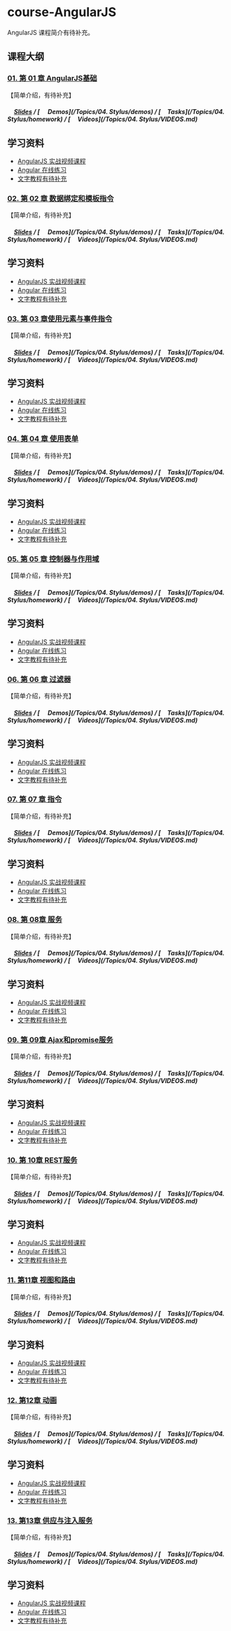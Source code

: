 ﻿# course-AngularJS
AngularJS 课程简介有待补充。

## 课程大纲
### [01. 第 01 章 AngularJS基础](*)

【简单介绍，有待补充】

##### [<img src="https://raw.githubusercontent.com/TelerikAcademy/Common/master/icons/presentation.png" height="15" />Slides](*) / [<img src="https://raw.githubusercontent.com/TelerikAcademy/Common/master/icons/code.png" height="15"> Demos](/Topics/04. Stylus/demos) / [<img src="https://raw.githubusercontent.com/TelerikAcademy/Common/master/icons/homework.png" height="15">Tasks](/Topics/04. Stylus/homework) / [<img src="https://raw.githubusercontent.com/TelerikAcademy/Common/master/icons/video.png" height="13"> Videos](/Topics/04. Stylus/VIDEOS.md)


## 学习资料

- [AngularJS 实战视频课程<img src="https://raw.githubusercontent.com/TelerikAcademy/Common/master/icons/video.png" height="13">](http://www.imooc.com/learn/156)
- [Angular 在线练习](http://www.learn-angular.org/)
- [文字教程有待补充](*)

### [02. 第 02 章 数据绑定和模板指令](*)

【简单介绍，有待补充】

##### [<img src="https://raw.githubusercontent.com/TelerikAcademy/Common/master/icons/presentation.png" height="15" />Slides](*) / [<img src="https://raw.githubusercontent.com/TelerikAcademy/Common/master/icons/code.png" height="15"> Demos](/Topics/04. Stylus/demos) / [<img src="https://raw.githubusercontent.com/TelerikAcademy/Common/master/icons/homework.png" height="15">Tasks](/Topics/04. Stylus/homework) / [<img src="https://raw.githubusercontent.com/TelerikAcademy/Common/master/icons/video.png" height="13"> Videos](/Topics/04. Stylus/VIDEOS.md)


## 学习资料

- [AngularJS 实战视频课程<img src="https://raw.githubusercontent.com/TelerikAcademy/Common/master/icons/video.png" height="13">](http://www.imooc.com/learn/156)
- [Angular 在线练习](http://www.learn-angular.org/)
- [文字教程有待补充](*)

### [03. 第 03 章使用元素与事件指令](*)

【简单介绍，有待补充】

##### [<img src="https://raw.githubusercontent.com/TelerikAcademy/Common/master/icons/presentation.png" height="15" />Slides](*) / [<img src="https://raw.githubusercontent.com/TelerikAcademy/Common/master/icons/code.png" height="15"> Demos](/Topics/04. Stylus/demos) / [<img src="https://raw.githubusercontent.com/TelerikAcademy/Common/master/icons/homework.png" height="15">Tasks](/Topics/04. Stylus/homework) / [<img src="https://raw.githubusercontent.com/TelerikAcademy/Common/master/icons/video.png" height="13"> Videos](/Topics/04. Stylus/VIDEOS.md)


## 学习资料

- [AngularJS 实战视频课程<img src="https://raw.githubusercontent.com/TelerikAcademy/Common/master/icons/video.png" height="13">](http://www.imooc.com/learn/156)
- [Angular 在线练习](http://www.learn-angular.org/)
- [文字教程有待补充](*)

### [04. 第 04 章 使用表单](*)

【简单介绍，有待补充】

##### [<img src="https://raw.githubusercontent.com/TelerikAcademy/Common/master/icons/presentation.png" height="15" />Slides](*) / [<img src="https://raw.githubusercontent.com/TelerikAcademy/Common/master/icons/code.png" height="15"> Demos](/Topics/04. Stylus/demos) / [<img src="https://raw.githubusercontent.com/TelerikAcademy/Common/master/icons/homework.png" height="15">Tasks](/Topics/04. Stylus/homework) / [<img src="https://raw.githubusercontent.com/TelerikAcademy/Common/master/icons/video.png" height="13"> Videos](/Topics/04. Stylus/VIDEOS.md)


## 学习资料

- [AngularJS 实战视频课程<img src="https://raw.githubusercontent.com/TelerikAcademy/Common/master/icons/video.png" height="13">](http://www.imooc.com/learn/156)
- [Angular 在线练习](http://www.learn-angular.org/)
- [文字教程有待补充](*)

### [05. 第 05 章 控制器与作用域](*)

【简单介绍，有待补充】

##### [<img src="https://raw.githubusercontent.com/TelerikAcademy/Common/master/icons/presentation.png" height="15" />Slides](*) / [<img src="https://raw.githubusercontent.com/TelerikAcademy/Common/master/icons/code.png" height="15"> Demos](/Topics/04. Stylus/demos) / [<img src="https://raw.githubusercontent.com/TelerikAcademy/Common/master/icons/homework.png" height="15">Tasks](/Topics/04. Stylus/homework) / [<img src="https://raw.githubusercontent.com/TelerikAcademy/Common/master/icons/video.png" height="13"> Videos](/Topics/04. Stylus/VIDEOS.md)


## 学习资料

- [AngularJS 实战视频课程<img src="https://raw.githubusercontent.com/TelerikAcademy/Common/master/icons/video.png" height="13">](http://www.imooc.com/learn/156)
- [Angular 在线练习](http://www.learn-angular.org/)
- [文字教程有待补充](*)

### [06. 第 06 章 过滤器](*)

【简单介绍，有待补充】

##### [<img src="https://raw.githubusercontent.com/TelerikAcademy/Common/master/icons/presentation.png" height="15" />Slides](*) / [<img src="https://raw.githubusercontent.com/TelerikAcademy/Common/master/icons/code.png" height="15"> Demos](/Topics/04. Stylus/demos) / [<img src="https://raw.githubusercontent.com/TelerikAcademy/Common/master/icons/homework.png" height="15">Tasks](/Topics/04. Stylus/homework) / [<img src="https://raw.githubusercontent.com/TelerikAcademy/Common/master/icons/video.png" height="13"> Videos](/Topics/04. Stylus/VIDEOS.md)


## 学习资料

- [AngularJS 实战视频课程<img src="https://raw.githubusercontent.com/TelerikAcademy/Common/master/icons/video.png" height="13">](http://www.imooc.com/learn/156)
- [Angular 在线练习](http://www.learn-angular.org/)
- [文字教程有待补充](*)

### [07. 第 07 章 指令](*)

【简单介绍，有待补充】

##### [<img src="https://raw.githubusercontent.com/TelerikAcademy/Common/master/icons/presentation.png" height="15" />Slides](*) / [<img src="https://raw.githubusercontent.com/TelerikAcademy/Common/master/icons/code.png" height="15"> Demos](/Topics/04. Stylus/demos) / [<img src="https://raw.githubusercontent.com/TelerikAcademy/Common/master/icons/homework.png" height="15">Tasks](/Topics/04. Stylus/homework) / [<img src="https://raw.githubusercontent.com/TelerikAcademy/Common/master/icons/video.png" height="13"> Videos](/Topics/04. Stylus/VIDEOS.md)


## 学习资料

- [AngularJS 实战视频课程<img src="https://raw.githubusercontent.com/TelerikAcademy/Common/master/icons/video.png" height="13">](http://www.imooc.com/learn/156)
- [Angular 在线练习](http://www.learn-angular.org/)
- [文字教程有待补充](*)

### [08. 第 08章 服务](*)

【简单介绍，有待补充】

##### [<img src="https://raw.githubusercontent.com/TelerikAcademy/Common/master/icons/presentation.png" height="15" />Slides](*) / [<img src="https://raw.githubusercontent.com/TelerikAcademy/Common/master/icons/code.png" height="15"> Demos](/Topics/04. Stylus/demos) / [<img src="https://raw.githubusercontent.com/TelerikAcademy/Common/master/icons/homework.png" height="15">Tasks](/Topics/04. Stylus/homework) / [<img src="https://raw.githubusercontent.com/TelerikAcademy/Common/master/icons/video.png" height="13"> Videos](/Topics/04. Stylus/VIDEOS.md)


## 学习资料

- [AngularJS 实战视频课程<img src="https://raw.githubusercontent.com/TelerikAcademy/Common/master/icons/video.png" height="13">](http://www.imooc.com/learn/156)
- [Angular 在线练习](http://www.learn-angular.org/)
- [文字教程有待补充](*)


### [09. 第 09章 Ajax和promise服务](*)

【简单介绍，有待补充】

##### [<img src="https://raw.githubusercontent.com/TelerikAcademy/Common/master/icons/presentation.png" height="15" />Slides](*) / [<img src="https://raw.githubusercontent.com/TelerikAcademy/Common/master/icons/code.png" height="15"> Demos](/Topics/04. Stylus/demos) / [<img src="https://raw.githubusercontent.com/TelerikAcademy/Common/master/icons/homework.png" height="15">Tasks](/Topics/04. Stylus/homework) / [<img src="https://raw.githubusercontent.com/TelerikAcademy/Common/master/icons/video.png" height="13"> Videos](/Topics/04. Stylus/VIDEOS.md)


## 学习资料

- [AngularJS 实战视频课程<img src="https://raw.githubusercontent.com/TelerikAcademy/Common/master/icons/video.png" height="13">](http://www.imooc.com/learn/156)
- [Angular 在线练习](http://www.learn-angular.org/)
- [文字教程有待补充](*)

### [10. 第 10章 REST服务](*)

【简单介绍，有待补充】

##### [<img src="https://raw.githubusercontent.com/TelerikAcademy/Common/master/icons/presentation.png" height="15" />Slides](*) / [<img src="https://raw.githubusercontent.com/TelerikAcademy/Common/master/icons/code.png" height="15"> Demos](/Topics/04. Stylus/demos) / [<img src="https://raw.githubusercontent.com/TelerikAcademy/Common/master/icons/homework.png" height="15">Tasks](/Topics/04. Stylus/homework) / [<img src="https://raw.githubusercontent.com/TelerikAcademy/Common/master/icons/video.png" height="13"> Videos](/Topics/04. Stylus/VIDEOS.md)


## 学习资料

- [AngularJS 实战视频课程<img src="https://raw.githubusercontent.com/TelerikAcademy/Common/master/icons/video.png" height="13">](http://www.imooc.com/learn/156)
- [Angular 在线练习](http://www.learn-angular.org/)
- [文字教程有待补充](*)

### [11. 第11章 视图和路由](*)

【简单介绍，有待补充】

##### [<img src="https://raw.githubusercontent.com/TelerikAcademy/Common/master/icons/presentation.png" height="15" />Slides](*) / [<img src="https://raw.githubusercontent.com/TelerikAcademy/Common/master/icons/code.png" height="15"> Demos](/Topics/04. Stylus/demos) / [<img src="https://raw.githubusercontent.com/TelerikAcademy/Common/master/icons/homework.png" height="15">Tasks](/Topics/04. Stylus/homework) / [<img src="https://raw.githubusercontent.com/TelerikAcademy/Common/master/icons/video.png" height="13"> Videos](/Topics/04. Stylus/VIDEOS.md)


## 学习资料

- [AngularJS 实战视频课程<img src="https://raw.githubusercontent.com/TelerikAcademy/Common/master/icons/video.png" height="13">](http://www.imooc.com/learn/156)
- [Angular 在线练习](http://www.learn-angular.org/)
- [文字教程有待补充](*)


### [12. 第12章 动画](*)

【简单介绍，有待补充】

##### [<img src="https://raw.githubusercontent.com/TelerikAcademy/Common/master/icons/presentation.png" height="15" />Slides](*) / [<img src="https://raw.githubusercontent.com/TelerikAcademy/Common/master/icons/code.png" height="15"> Demos](/Topics/04. Stylus/demos) / [<img src="https://raw.githubusercontent.com/TelerikAcademy/Common/master/icons/homework.png" height="15">Tasks](/Topics/04. Stylus/homework) / [<img src="https://raw.githubusercontent.com/TelerikAcademy/Common/master/icons/video.png" height="13"> Videos](/Topics/04. Stylus/VIDEOS.md)


## 学习资料

- [AngularJS 实战视频课程<img src="https://raw.githubusercontent.com/TelerikAcademy/Common/master/icons/video.png" height="13">](http://www.imooc.com/learn/156)
- [Angular 在线练习](http://www.learn-angular.org/)
- [文字教程有待补充](*)

### [13. 第13章 供应与注入服务](*)

【简单介绍，有待补充】

##### [<img src="https://raw.githubusercontent.com/TelerikAcademy/Common/master/icons/presentation.png" height="15" />Slides](*) / [<img src="https://raw.githubusercontent.com/TelerikAcademy/Common/master/icons/code.png" height="15"> Demos](/Topics/04. Stylus/demos) / [<img src="https://raw.githubusercontent.com/TelerikAcademy/Common/master/icons/homework.png" height="15">Tasks](/Topics/04. Stylus/homework) / [<img src="https://raw.githubusercontent.com/TelerikAcademy/Common/master/icons/video.png" height="13"> Videos](/Topics/04. Stylus/VIDEOS.md)


## 学习资料

- [AngularJS 实战视频课程<img src="https://raw.githubusercontent.com/TelerikAcademy/Common/master/icons/video.png" height="13">](http://www.imooc.com/learn/156)
- [Angular 在线练习](http://www.learn-angular.org/)
- [文字教程有待补充](*)











